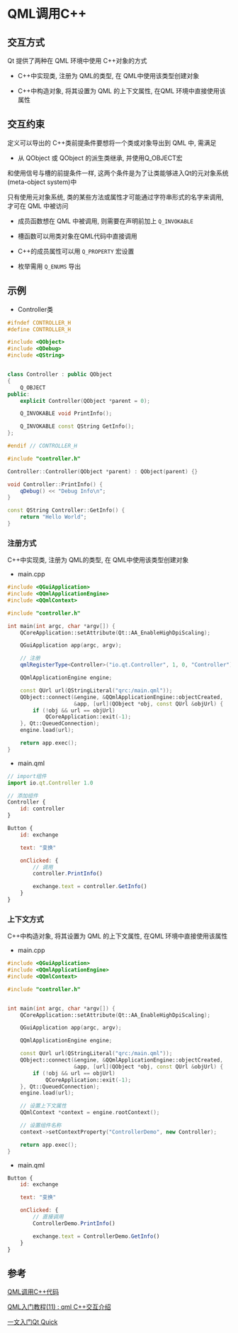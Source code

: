<!--
 * @Description: 
 * @Version: 1.0
 * @Author: dmjcb
 * @Email:  
 * @Date: 2023-04-17 09:00:16
 * @LastEditors: dmjcb
 * @LastEditTime: 2023-12-03 00:42:15
-->

# QML调用C++

## 交互方式

​Qt 提供了两种在 QML 环境中使用 C++对象的方式

- C++中实现类, 注册为 QML的类型, 在 QML中使用该类型创建对象

- C++中构造对象, 将其设置为 QML 的上下文属性, 在QML 环境中直接使用该属性

## 交互约束

定义可以导出的 C++类前提条件要想将一个类或对象导出到 QML 中, 需满足

- 从 QObject 或 QObject 的派生类继承, 并使用Q_OBJECT宏

和使用信号与槽的前提条件一样, 这两个条件是为了让类能够进入Qt的元对象系统(meta-object system)中

只有使用元对象系统, 类的某些方法或属性才可能通过字符串形式的名字来调用, 才可在 QML 中被访问

- 成员函数想在 QML 中被调用, 则需要在声明前加上 `Q_INVOKABLE`

- 槽函数可以用类对象在QML代码中直接调用

- C++的成员属性可以用 `Q_PROPERTY` 宏设置

- 枚举需用 `Q_ENUMS` 导出

## 示例

- Controller类

```c++
#ifndef CONTROLLER_H
#define CONTROLLER_H

#include <QObject>
#include <QDebug>
#include <QString>


class Controller : public QObject
{
    Q_OBJECT
public:
    explicit Controller(QObject *parent = 0);

    Q_INVOKABLE void PrintInfo();

    Q_INVOKABLE const QString GetInfo();
};

#endif // CONTROLLER_H
```

```c++
#include "controller.h"

Controller::Controller(QObject *parent) : QObject(parent) {}

void Controller::PrintInfo() {
    qDebug() << "Debug Info\n";
}

const QString Controller::GetInfo() {
    return "Hello World";
}
```

### 注册方式

C++中实现类, 注册为 QML的类型, 在 QML中使用该类型创建对象

- main.cpp

```c++
#include <QGuiApplication>
#include <QQmlApplicationEngine>
#include <QQmlContext>

#include "controller.h"

int main(int argc, char *argv[]) {
    QCoreApplication::setAttribute(Qt::AA_EnableHighDpiScaling);

    QGuiApplication app(argc, argv);

    // 注册
    qmlRegisterType<Controller>("io.qt.Controller", 1, 0, "Controller");

    QQmlApplicationEngine engine;

    const QUrl url(QStringLiteral("qrc:/main.qml"));
    QObject::connect(&engine, &QQmlApplicationEngine::objectCreated,
                     &app, [url](QObject *obj, const QUrl &objUrl) {
        if (!obj && url == objUrl)
            QCoreApplication::exit(-1);
    }, Qt::QueuedConnection);
    engine.load(url);

    return app.exec();
}
```

- main.qml

```js
// import组件
import io.qt.Controller 1.0

// 添加组件
Controller {
    id: controller
}

Button {
    id: exchange

    text: "变换"

    onClicked: {
        // 调用
        controller.PrintInfo()

        exchange.text = controller.GetInfo()
    }
}
```

### 上下文方式

C++中构造对象, 将其设置为 QML 的上下文属性, 在QML 环境中直接使用该属性

- main.cpp

```c++
#include <QGuiApplication>
#include <QQmlApplicationEngine>
#include <QQmlContext>

#include "controller.h"


int main(int argc, char *argv[]) {
    QCoreApplication::setAttribute(Qt::AA_EnableHighDpiScaling);

    QGuiApplication app(argc, argv);

    QQmlApplicationEngine engine;

    const QUrl url(QStringLiteral("qrc:/main.qml"));
    QObject::connect(&engine, &QQmlApplicationEngine::objectCreated,
                     &app, [url](QObject *obj, const QUrl &objUrl) {
        if (!obj && url == objUrl)
            QCoreApplication::exit(-1);
    }, Qt::QueuedConnection);
    engine.load(url);

    // 设置上下文属性
    QQmlContext *context = engine.rootContext();

    // 设置组件名称
    context->setContextProperty("ControllerDemo", new Controller);

    return app.exec();
}
```

- main.qml

```js
Button {
    id: exchange

    text: "变换"

    onClicked: {
        // 直接调用
        ControllerDemo.PrintInfo()

        exchange.text = ControllerDemo.GetInfo()
    }
}
```

## 参考

[QML调用C++代码](https://www.jianshu.com/p/c3f66b463ef3)

[QML入门教程(11) : qml C++交互介绍](https://mingshiqiang.blog.csdn.net/article/details/115032268)

[一文入门Qt Quick](https://mp.weixin.qq.com/s/dvamU6q5lZQb5hztfD2zNg)